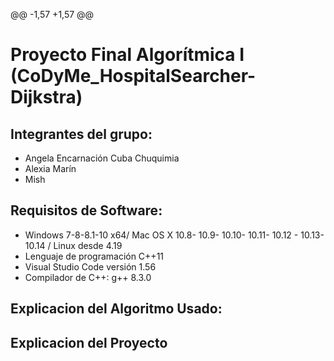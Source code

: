@@ -1,57 +1,57 @@
# Proyecto Final Algorítmica I (CoDyMe_HospitalSearcher-Dijkstra)
## Integrantes del grupo:
- Angela Encarnación Cuba Chuquimia
- Alexia Marín 
- Mish

## Requisitos de Software:
 
 - Windows 7-8-8.1-10 x64/ Mac OS X 10.8- 10.9- 10.10- 10.11- 10.12 - 10.13- 10.14 / Linux desde 4.19
 - Lenguaje de programación C++11
 - Visual Studio Code versión 1.56
 - Compilador de C++: g++ 8.3.0

##  Explicacion del Algoritmo Usado:
##  Explicacion del Proyecto
